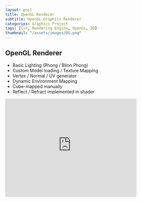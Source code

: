 ```yaml
---
layout: post
title: OpenGL Renderer
subtitle: OpenGL Graphics Renderer
categories: Graphics Project
tags: [C++, Rendering Engine, OpenGL, 3D]
thumbnail: "/assets/images/OG.png"
---
```


## OpenGL Renderer

- Basic Lighting (Phong / Blinn Phong)
- Custom Model loading / Texture Mapping
- Vertex / Normal / UV generator
- Dynamic Environment Mapping
- Cube-mapped manually
- Reflect / Refract implemented in shader


<iframe width="420" height="315" src="https://www.youtube.com/embed/W0tpeApuX6k" frameborder="0" allowfullscreen></iframe>